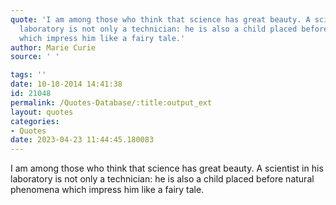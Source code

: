 ```yaml
---
quote: 'I am among those who think that science has great beauty. A scientist in his
  laboratory is not only a technician: he is also a child placed before natural phenomena
  which impress him like a fairy tale.'
author: Marie Curie
source: ' '

tags: ''
date: 10-10-2014 14:41:38
id: 21048
permalink: /Quotes-Database/:title:output_ext
layout: quotes
categories:
- Quotes
date: 2023-04-23 11:44:45.180083
---
```

I am among those who think that science has great beauty. A scientist in his laboratory is not only a technician: he is also a child placed before natural phenomena which impress him like a fairy tale.
